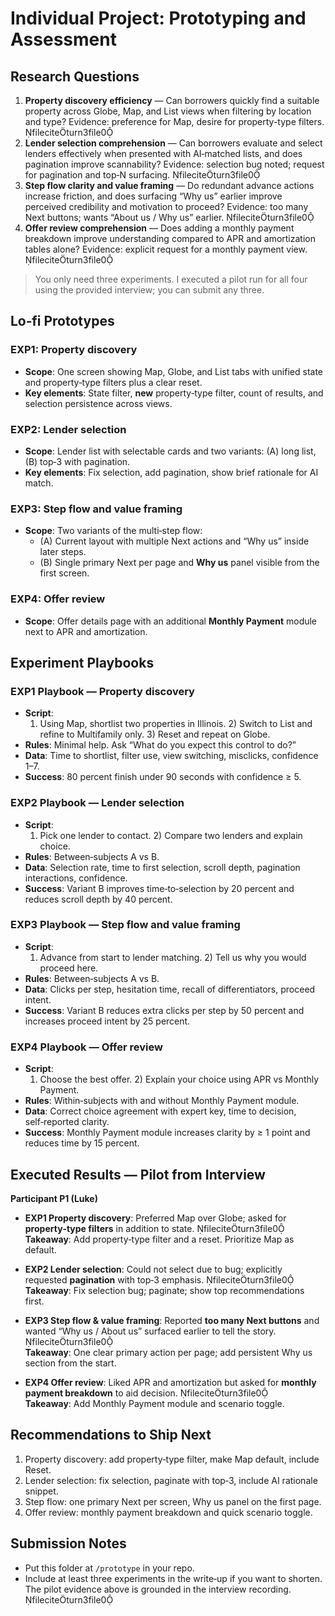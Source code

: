 # Individual Project: Prototyping and Assessment

## Research Questions
1. **Property discovery efficiency** — Can borrowers quickly find a suitable property across Globe, Map, and List views when filtering by location and type? Evidence: preference for Map, desire for property-type filters. fileciteturn3file0
2. **Lender selection comprehension** — Can borrowers evaluate and select lenders effectively when presented with AI‑matched lists, and does pagination improve scannability? Evidence: selection bug noted; request for pagination and top‑N surfacing. fileciteturn3file0
3. **Step flow clarity and value framing** — Do redundant advance actions increase friction, and does surfacing “Why us” earlier improve perceived credibility and motivation to proceed? Evidence: too many Next buttons; wants “About us / Why us” earlier. fileciteturn3file0
4. **Offer review comprehension** — Does adding a monthly payment breakdown improve understanding compared to APR and amortization tables alone? Evidence: explicit request for a monthly payment view. fileciteturn3file0

> You only need three experiments. I executed a pilot run for all four using the provided interview; you can submit any three.


## Lo‑fi Prototypes

### EXP1: Property discovery
- **Scope**: One screen showing Map, Globe, and List tabs with unified state and property‑type filters plus a clear reset.
- **Key elements**: State filter, **new** property‑type filter, count of results, and selection persistence across views.

### EXP2: Lender selection
- **Scope**: Lender list with selectable cards and two variants: (A) long list, (B) top‑3 with pagination.
- **Key elements**: Fix selection, add pagination, show brief rationale for AI match.

### EXP3: Step flow and value framing
- **Scope**: Two variants of the multi‑step flow:
  - (A) Current layout with multiple Next actions and “Why us” inside later steps.
  - (B) Single primary Next per page and **Why us** panel visible from the first screen.

### EXP4: Offer review
- **Scope**: Offer details page with an additional **Monthly Payment** module next to APR and amortization.

## Experiment Playbooks

### EXP1 Playbook — Property discovery
- **Script**: 
  1) Using Map, shortlist two properties in Illinois. 2) Switch to List and refine to Multifamily only. 3) Reset and repeat on Globe.
- **Rules**: Minimal help. Ask “What do you expect this control to do?”
- **Data**: Time to shortlist, filter use, view switching, misclicks, confidence 1–7.
- **Success**: 80 percent finish under 90 seconds with confidence ≥ 5.

### EXP2 Playbook — Lender selection
- **Script**: 
  1) Pick one lender to contact. 2) Compare two lenders and explain choice.
- **Rules**: Between‑subjects A vs B.
- **Data**: Selection rate, time to first selection, scroll depth, pagination interactions, confidence.
- **Success**: Variant B improves time‑to‑selection by 20 percent and reduces scroll depth by 40 percent.

### EXP3 Playbook — Step flow and value framing
- **Script**: 
  1) Advance from start to lender matching. 2) Tell us why you would proceed here.
- **Rules**: Between‑subjects A vs B.
- **Data**: Clicks per step, hesitation time, recall of differentiators, proceed intent.
- **Success**: Variant B reduces extra clicks per step by 50 percent and increases proceed intent by 25 percent.

### EXP4 Playbook — Offer review
- **Script**: 
  1) Choose the best offer. 2) Explain your choice using APR vs Monthly Payment.
- **Rules**: Within‑subjects with and without Monthly Payment module.
- **Data**: Correct choice agreement with expert key, time to decision, self‑reported clarity.
- **Success**: Monthly Payment module increases clarity by ≥ 1 point and reduces time by 15 percent.

## Executed Results — Pilot from Interview

**Participant P1 (Luke)**

- **EXP1 Property discovery**: Preferred Map over Globe; asked for **property‑type filters** in addition to state. fileciteturn3file0  
  **Takeaway**: Add property‑type filter and a reset. Prioritize Map as default.

- **EXP2 Lender selection**: Could not select due to bug; explicitly requested **pagination** with top‑3 emphasis. fileciteturn3file0  
  **Takeaway**: Fix selection bug; paginate; show top recommendations first.

- **EXP3 Step flow & value framing**: Reported **too many Next buttons** and wanted “Why us / About us” surfaced earlier to tell the story. fileciteturn3file0  
  **Takeaway**: One clear primary action per page; add persistent Why us section from the start.

- **EXP4 Offer review**: Liked APR and amortization but asked for **monthly payment breakdown** to aid decision. fileciteturn3file0  
  **Takeaway**: Add Monthly Payment module and scenario toggle.

## Recommendations to Ship Next
1. Property discovery: add property‑type filter, make Map default, include Reset.
2. Lender selection: fix selection, paginate with top‑3, include AI rationale snippet.
3. Step flow: one primary Next per screen, Why us panel on the first page.
4. Offer review: monthly payment breakdown and quick scenario toggle.

## Submission Notes
- Put this folder at `/prototype` in your repo.
- Include at least three experiments in the write‑up if you want to shorten. The pilot evidence above is grounded in the interview recording. fileciteturn3file0
